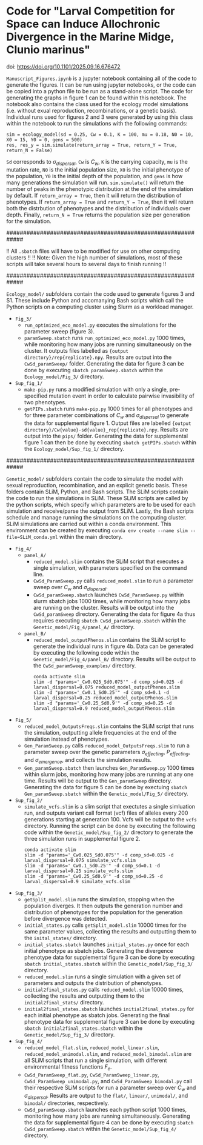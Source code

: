 # Code for "Larval Competition for Space can Induce Allochronic Divergence in the Marine Midge, Clunio marinus" 
doi: https://doi.org/10.1101/2025.09.16.676472

`Manuscript_Figures.ipynb` is a jupyter notebook containing all of the code to generate the figures. It can be run using jupyter notebooks, or the code can be copied into a python file to be run as a stand-alone script. The code for generating the graphs in figure 1 can be found within this notebook. The notebook also contains the class used for the ecology model simulations (i.e. without exual reproduction, recombinations, or a genetic basis). Individual runs used for figures 2 and 3 were generated by using this class within the notebook to run the simulations with the following commands:
```
sim = ecology_model(sd = 0.25, Cw = 0.1, K = 100, mu = 0.18, N0 = 10, X0 = 15, Y0 = 0, gens = 500)
res, res_y = sim.simulate(return_array = True, return_Y = True, return_N = False)
```
`Sd` corresponds to $\sigma_{dispersal}$, `Cw` is $C_w$, `K` is the carrying capacity, `mu` is the mutation rate, `N0` is the initial population size, `X0` is the initial phenotype of the population, `Y0` is the initial depth of the population, and `gens` is how many generations the simulation will run. `sim.simulate()` will return the number of peaks in the phenotypic distribution at the end of the simulation by default. If `return_array = True`, then it will return the distribution of phenotypes. If `return_array = True` and `return_Y = True`, then it will return both the distrbution of phenotypes and the distribution of individuals over depth. Finally, `return_N = True` returns the population size per generation for the simulation.


#############################################################

!! All `.sbatch` files will have to be modified for use on other computing clusters !! 
!! Note: Given the high number of simulations, most of these scripts will take several hours to several days to finish running !!

#############################################################

`Ecology_model/` subfolders contain the code used to generate figures 3 and S1. These include Python and accomanying Bash scripts which call the Python scripts on a computing cluster using Slurm as a workload manager. 
 - `Fig_3/`
 	- `run_optimized_eco_model.py` executes the simulations for the parameter sweep (figure 3).
 	- `paramSweep.sbatch` runs `run_optimized_eco_model.py` 1000 times, while monitoring how many jobs are running simultaneously on the cluster. It outputs files labelled as `{output directory}/rep{replicate}.npy`. Results are output into the `CwSd_paramSweep/` folder. Generating the data for figure 3 can be done by executing `sbatch paramSweep.sbatch` within the `Ecology_model/Fig_3/` directory.
 - `Sup_fig_1/`
	 - `make-pip.py` runs a modified simulation with only a single, pre-specified mutation event in order to calculate pairwise invasibility of two phenotypes. 
	 - `getPIPs.sbatch` runs `make-pip.py` 1000 times for all phenotypes and for three parameter combinations of $C_w$ and $\sigma_{dispersal}$ to generate the data for supplemental figure 1. Output files are labelled `{output directory}/Cw{value}-sd{value}_rep{replicate}.npy`. Results are output into the `pips/` folder. Generating the data for supplemental figure 1 can then be done by executing `sbatch getPIPs.sbatch` within the `Ecology_model/Sup_fig_1/` directory.

#############################################################

`Genetic_model/` subfolders contain the code to simulate the model with sexual reproduction, recombination, and an explicit genetic basis. These folders contain SLiM, Python, and Bash scripts. The SLiM scripts contain the code to run the simulations in SLiM. These SLiM scripts are called by the python scripts, which specify which parameters are to be used for each simulation and receive/parse the output from SLiM. Lastly, the Bash scripts schedule and manage running the simulations on the computing cluster. SLiM simulations are carried out within a conda environment. This environment can be created by executing `conda env create --name slim --file=SLiM_conda.yml` within the main directory. 
 - `Fig_4/`
    - `panel_A/`
		- `reduced_model.slim` contains the SLiM script that executes a single simulation, with parameters specified on the command line.
    	- `CwSd_ParamSweep.py` calls `reduced_model.slim` to run a parameter sweep over $C_w$ and $\sigma_{dispersal}$.
    	- `CwSd_paramSweep.sbatch` launches `CwSd_ParamSweep.py` within slurm sbatch jobs 1000 times, while monitoring how many jobs are running on the cluster. Results will be output into the `CwSd_paramSweep` directory. Generating the data for figure 4a thus requires executing `sbatch CwSd_paramSweep.sbatch` within the `Genetic_model/Fig_4/panel_A/` directory.
    - `panel_B/`
       - `reduced_model_outputPhenos.slim` contains the SLiM script to generate the individual runs in figure 4b. Data can be generated by executing the following code within the `Genetic_model/Fig_4/panel_B/` directory. Results will be output to the `CwSd_paramSweep_examples/` directory.
         ```
         conda activate slim
         slim -d "params='_Cw0.025_Sd0.075'" -d comp_sd=0.025 -d larval_dispersal=0.075 reduced_model_outputPhenos.slim
         slim -d "params='_Cw0.1_Sd0.25'" -d comp_sd=0.1 -d larval_dispersal=0.25 reduced_model_outputPhenos.slim
         slim -d "params='_Cw0.25_Sd0.9'" -d comp_sd=0.25 -d larval_dispersal=0.9 reduced_model_outputPhenos.slim
         ```
 - `Fig_5/`
    - `reduced_model_OutputsFreqs.slim` contains the SLiM script that runs the simulation, outputting allele frequencies at the end of the simulation instead of phenotypes.
    - `Gen_ParamSweep.py` calls `reduced_model_OutputsFreqs.slim` to run a parameter sweep over the genetic parameters $\sigma_{effecting}$, $P_{effecting}$, and $\sigma_{emergence}$, and collects the simulation results.
    - `Gen_paramSweep.sbatch` then launches `Gen_ParamSweep.py` 1000 times within slurm jobs, monitoring how many jobs are running at any one time. Results will be output to the `Gen_paramSweep` directory. Generating the data for figure 5 can be done by exectuing `sbatch Gen_paramSweep.sbatch` within the `Genetic_model/Fig_5/` directory.
 - `Sup_fig_2/`
    - `simulate_vcfs.slim` is a slim script that exectutes a single simluation run, and outputs variant call format (vcf) files of alleles every 200 generations starting at generation 100. Vcfs will be output to the `vcfs` directory. Running the script can be done by executing the following code within the `Genetic_model/Sup_fig_2/` directory to generate the three simulation runs in supplemental figure 2.
      ```
      conda activate slim
      slim -d "params='_Cw0.025_Sd0.075'" -d comp_sd=0.025 -d larval_dispersal=0.075 simulate_vcfs.slim
      slim -d "params='_Cw0.1_Sd0.25'" -d comp_sd=0.1 -d larval_dispersal=0.25 simulate_vcfs.slim
      slim -d "params='_Cw0.25_Sd0.9'" -d comp_sd=0.25 -d larval_dispersal=0.9 simulate_vcfs.slim
      ```
 - `Sup_fig_3/`
    - `getSplit_model.slim` runs the simulation, stopping when the population diverges. It then outputs the generation number and distribution of phenotypes for the population for the generation before divergence was detected.
    - `initial_states.py` calls `getSplit_model.slim` 10000 times for the same parameter values, collecting the results and outputting them to the `inital_states/` directory.
    - `initial_states.sbatch` launches `initial_states.py` once for each initial phenotype as sbatch jobs. Generating the divergence phenotype data for supplemental figure 3 can be done by executing `sbatch initial_states.sbatch` within the `Genetic_model/Sup_fig_3/` directory.
    - `reduced_model.slim` runs a single simulation with a given set of parameters and outputs the distribution of phenotypes.
    - `initial2final_states.py` calls `reduced_model.slim` 10000 times, collecting the results and outputting them to the `initial2final_stats/` directory.
    - `initial2final_states.sbatch` launches `initial2final_states.py` for each initial phenotype as sbatch jobs. Generating the final phenotype data for supplemental figure 3 can be done by executing `sbatch initial2final_states.sbatch` within the `Genetic_model/Sup_fig_3/` directory.
 - `Sup_fig_4/`
    - `reduced_model_flat.slim`, `reduced_model_linear.slim`, `reduced_model_unimodal.slim`, and `reduced_model_bimodal.slim` are all SLiM scripts that run a single simulation, with different environmental fitness functions $F_e$.
    - `CwSd_ParamSweep_flat.py`, `CwSd_ParamSweep_linear.py`, `CwSd_ParamSweep_unimodal.py`, and `CwSd_ParamSweep_bimodal.py` call their respective SLiM scripts for run a parameter sweep over $C_w$ and $\sigma_{dispersal}$. Results are output to the `flat/`, `linear/`, `unimodal/`, and `bimodal/` directories, respectively.
    - `CwSd_paramSweep.sbatch` launches each python script 1000 times, monitoring how many jobs are running simultaneously. Generating the data for supplemental figure 4 can be done by executing `sbatch CwSd_paramSweep.sbatch` within the `Genetic_model/Sup_fig_4/` directory.
  





 
